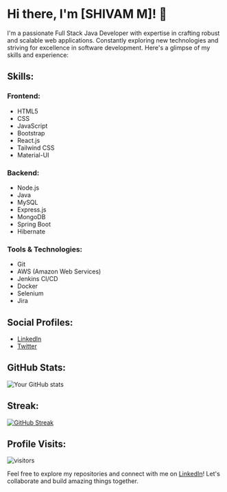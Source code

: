 # Hi there, I'm [SHIVAM M]! 👋

I'm a passionate Full Stack Java Developer with expertise in crafting robust and scalable web applications. Constantly exploring new technologies and striving for excellence in software development. Here's a glimpse of my skills and experience:

## Skills:

### Frontend:
- HTML5
- CSS
- JavaScript
- Bootstrap
- React.js
- Tailwind CSS
- Material-UI

### Backend:
- Node.js
- Java
- MySQL
- Express.js
- MongoDB
- Spring Boot
- Hibernate

### Tools & Technologies:
- Git
- AWS (Amazon Web Services)
- Jenkins CI/CD
- Docker
- Selenium
- Jira

## Social Profiles:
- [LinkedIn](https://www.linkedin.com/in/shivam-malvade-101x/)
- [Twitter](https://twitter.com/Shivam101x)

## GitHub Stats:
![Your GitHub stats](https://github-readme-stats.vercel.app/api?username=yourusername&show_icons=true)

## Streak:
[![GitHub Streak](https://github-readme-streak-stats.herokuapp.com/?user=yourusername)](https://git.io/streak-stats)

## Profile Visits:
![visitors](https://visitor-badge.glitch.me/badge?page_id=yourusername.yourusername)

Feel free to explore my repositories and connect with me on [LinkedIn](https://www.linkedin.com/in/shivam-malvade-101x/)! Let's collaborate and build amazing things together.
